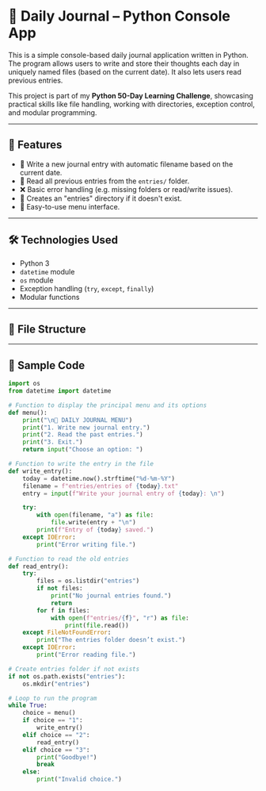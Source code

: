 # 📘 Daily Journal – Python Console App

This is a simple console-based daily journal application written in Python. The program allows users to write and store their thoughts each day in uniquely named files (based on the current date). It also lets users read previous entries.

This project is part of my **Python 50-Day Learning Challenge**, showcasing practical skills like file handling, working with directories, exception control, and modular programming.

---

## 🚀 Features

- 📝 Write a new journal entry with automatic filename based on the current date.
- 📖 Read all previous entries from the `entries/` folder.
- ❌ Basic error handling (e.g. missing folders or read/write issues).
- 📁 Creates an "entries" directory if it doesn't exist.
- 🧭 Easy-to-use menu interface.

---

## 🛠️ Technologies Used

- Python 3
- `datetime` module
- `os` module
- Exception handling (`try`, `except`, `finally`)
- Modular functions

---

## 📂 File Structure

---

## 🧪 Sample Code

```python
import os
from datetime import datetime

# Function to display the principal menu and its options
def menu():
    print("\n📘 DAILY JOURNAL MENU")
    print("1. Write new journal entry.")
    print("2. Read the past entries.")
    print("3. Exit.")
    return input("Choose an option: ")

# Function to write the entry in the file
def write_entry():
    today = datetime.now().strftime("%d-%m-%Y")
    filename = f"entries/entries of {today}.txt"
    entry = input(f"Write your journal entry of {today}: \n")

    try:
        with open(filename, "a") as file:
            file.write(entry + "\n")
        print(f"Entry of {today} saved.")
    except IOError:
        print("Error writing file.")

# Function to read the old entries
def read_entry():
    try:
        files = os.listdir("entries")
        if not files:
            print("No journal entries found.")
            return
        for f in files:
            with open(f"entries/{f}", "r") as file:
                print(file.read())
    except FileNotFoundError:
        print("The entries folder doesn’t exist.")
    except IOError:
        print("Error reading file.")

# Create entries folder if not exists
if not os.path.exists("entries"):
    os.mkdir("entries")

# Loop to run the program
while True:
    choice = menu()
    if choice == "1":
        write_entry()
    elif choice == "2":
        read_entry()
    elif choice == "3":
        print("Goodbye!")
        break
    else:
        print("Invalid choice.")
